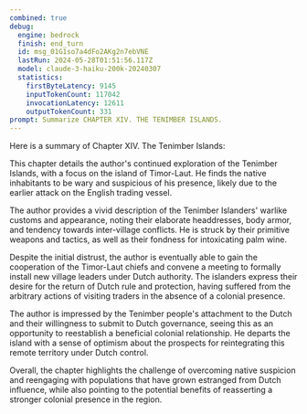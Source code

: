 ```yaml
---
combined: true
debug:
  engine: bedrock
  finish: end_turn
  id: msg_01G1so7a4dFo2AKg2n7ebVNE
  lastRun: 2024-05-28T01:51:56.117Z
  model: claude-3-haiku-200k-20240307
  statistics:
    firstByteLatency: 9145
    inputTokenCount: 117042
    invocationLatency: 12611
    outputTokenCount: 331
prompt: Summarize CHAPTER XIV. THE TENIMBER ISLANDS.
---
```


Here is a summary of Chapter XIV. The Tenimber Islands:

This chapter details the author's continued exploration of the Tenimber Islands, with a focus on the island of Timor-Laut. He finds the native inhabitants to be wary and suspicious of his presence, likely due to the earlier attack on the English trading vessel.

The author provides a vivid description of the Tenimber Islanders' warlike customs and appearance, noting their elaborate headdresses, body armor, and tendency towards inter-village conflicts. He is struck by their primitive weapons and tactics, as well as their fondness for intoxicating palm wine.

Despite the initial distrust, the author is eventually able to gain the cooperation of the Timor-Laut chiefs and convene a meeting to formally install new village leaders under Dutch authority. The islanders express their desire for the return of Dutch rule and protection, having suffered from the arbitrary actions of visiting traders in the absence of a colonial presence.

The author is impressed by the Tenimber people's attachment to the Dutch and their willingness to submit to Dutch governance, seeing this as an opportunity to reestablish a beneficial colonial relationship. He departs the island with a sense of optimism about the prospects for reintegrating this remote territory under Dutch control.

Overall, the chapter highlights the challenge of overcoming native suspicion and reengaging with populations that have grown estranged from Dutch influence, while also pointing to the potential benefits of reasserting a stronger colonial presence in the region.